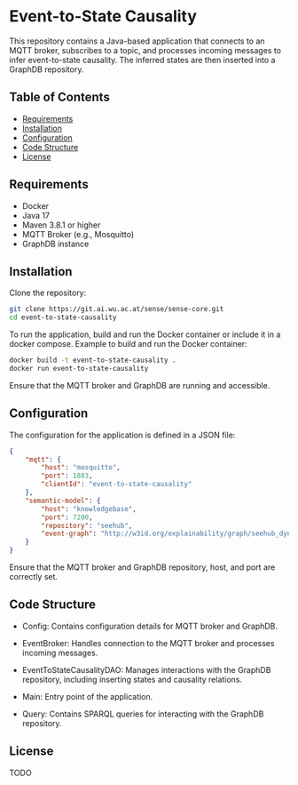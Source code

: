 # Event-to-State Causality

This repository contains a Java-based application that connects to an MQTT broker, subscribes to a topic, and processes incoming messages to infer event-to-state causality. The inferred states are then inserted into a GraphDB repository.

## Table of Contents

- [Requirements](#requirements)
- [Installation](#installation)
- [Configuration](#configuration)
- [Code Structure](#code-structure)
- [License](#license)

## Requirements

- Docker
- Java 17
- Maven 3.8.1 or higher
- MQTT Broker (e.g., Mosquitto)
- GraphDB instance

## Installation

Clone the repository:

```sh
git clone https://git.ai.wu.ac.at/sense/sense-core.git
cd event-to-state-causality
```
To run the application, build and run the Docker container or include it in a docker compose. Example to build and run the Docker container:

```sh
docker build -t event-to-state-causality .
docker run event-to-state-causality
```

Ensure that the MQTT broker and GraphDB are running and accessible.


## Configuration

The configuration for the application is defined in a JSON file:

```json
{
    "mqtt": {
        "host": "mosquitto",
        "port": 1883,
        "clientId": "event-to-state-causality"
    },
    "semantic-model": {
        "host": "knowledgebase",
        "port": 7200,
        "repository": "seehub",
        "event-graph": "http://w3id.org/explainability/graph/seehub_dynamic"
    }
}

```

Ensure that the MQTT broker and GraphDB repository, host, and port are correctly set.

## Code Structure

- Config: Contains configuration details for MQTT broker and GraphDB.

- EventBroker: Handles connection to the MQTT broker and processes incoming messages.

- EventToStateCausalityDAO: Manages interactions with the GraphDB repository, including inserting states and causality relations.

- Main: Entry point of the application.

- Query: Contains SPARQL queries for interacting with the GraphDB repository.

## License
TODO